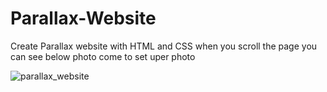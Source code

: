 # Parallax-Website
Create Parallax website with HTML and CSS
when you scroll the page you can see below photo come to set uper photo



![parallax_website](https://user-images.githubusercontent.com/75109480/155463060-f9a3532e-91ba-4ec9-8f52-4bd57c614f3e.png)

